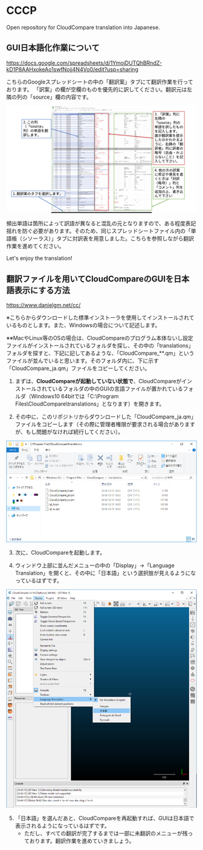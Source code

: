 # CCCP
Open repository for CloudCompare translation into Japanese.

## GUI日本語化作業について

https://docs.google.com/spreadsheets/d/1YmojDUTQhBRndZ-kD1P8AAHxokeAo1swfNojj4N4Vo0/edit?usp=sharing

こちらのGoogleスプレッドシートの中の「翻訳案」タブにて翻訳作業を行っております。
「訳案」の欄が空欄のものを優先的に訳してください。翻訳元は左隣の列の「source」欄の内容です。

![file location](./documents/pictures/spreadsheet.PNG)


頻出単語は箇所によって訳語が異なると混乱の元となりますので、ある程度表記揺れを防ぐ必要があります。そのため、同じスプレッドシートファイル内の「単語帳（シソーラス）」タブに対訳表を用意しました。こちらを参照しながら翻訳作業を進めてください。

Let's enjoy the translation!

## 翻訳ファイルを用いてCloudCompareのGUIを日本語表示にする方法

https://www.danielgm.net/cc/

※こちらからダウンロードした標準インストーラを使用してインストールされているものとします。また、Windowsの場合について記述します。

※※MacやLinux等のOSの場合は、CloudCompareのプログラム本体ないし設定ファイルがインストールされているフォルダを探し、その中の「translations」フォルダを探すと、下記に記してあるような、「CloudCompare_**.qm」というファイルが並んでいると思います。そのフォルダ内に、下に示す「CloudCompare_ja.qm」ファイルをコピーしてください。

1. まずは、**CloudCompareが起動していない状態で**、CloudCompareがインストールされているフォルダの中のGUIの言語ファイルが置かれているフォルダ（Windows10 64bitでは「C:\Program Files\CloudCompare\translations」となります）を開きます。

2. その中に、このリポジトリからダウンロードした「CloudCompare_ja.qm」ファイルをコピーします（その際に管理者権限が要求される場合がありますが、もし問題がなければ続行してください）。

![file location](./documents/pictures/location.PNG)

3. 次に、CloudCompareを起動します。

4. ウィンドウ上部に並んだメニューの中の「Display」→「Language Translation」を開くと、その中に「日本語」という選択肢が見えるようになっているはずです。

![CloudCompare Language select](./documents/pictures/cloudcompare_language_select.png)

5. 「日本語」を選んだあと、CloudCompareを再起動すれば、GUIは日本語で表示されるようになっているはずです。
    - ただし、すべての翻訳が完了するまでは一部に未翻訳のメニューが残っております。翻訳作業を進めていきましょう。
